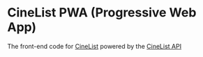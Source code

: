 # CineList PWA (Progressive Web App)

The front-end code for [CineList](https://cinelist.co.uk) powered by the [CineList API](https://github.com/seanmtracey/CineList-API)

